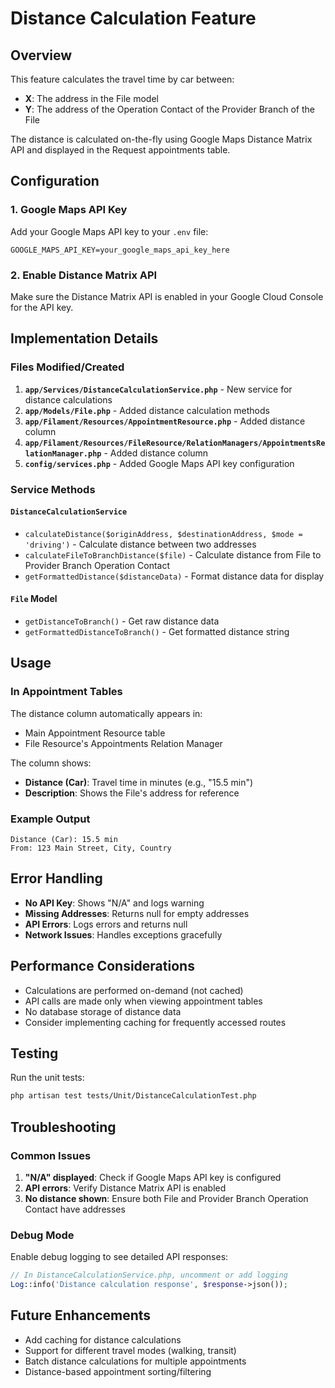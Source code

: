 # Distance Calculation Feature

## Overview

This feature calculates the travel time by car between:
- **X**: The address in the File model
- **Y**: The address of the Operation Contact of the Provider Branch of the File

The distance is calculated on-the-fly using Google Maps Distance Matrix API and displayed in the Request appointments table.

## Configuration

### 1. Google Maps API Key

Add your Google Maps API key to your `.env` file:

```env
GOOGLE_MAPS_API_KEY=your_google_maps_api_key_here
```

### 2. Enable Distance Matrix API

Make sure the Distance Matrix API is enabled in your Google Cloud Console for the API key.

## Implementation Details

### Files Modified/Created

1. **`app/Services/DistanceCalculationService.php`** - New service for distance calculations
2. **`app/Models/File.php`** - Added distance calculation methods
3. **`app/Filament/Resources/AppointmentResource.php`** - Added distance column
4. **`app/Filament/Resources/FileResource/RelationManagers/AppointmentsRelationManager.php`** - Added distance column
5. **`config/services.php`** - Added Google Maps API key configuration

### Service Methods

#### `DistanceCalculationService`

- `calculateDistance($originAddress, $destinationAddress, $mode = 'driving')` - Calculate distance between two addresses
- `calculateFileToBranchDistance($file)` - Calculate distance from File to Provider Branch Operation Contact
- `getFormattedDistance($distanceData)` - Format distance data for display

#### `File` Model

- `getDistanceToBranch()` - Get raw distance data
- `getFormattedDistanceToBranch()` - Get formatted distance string

## Usage

### In Appointment Tables

The distance column automatically appears in:
- Main Appointment Resource table
- File Resource's Appointments Relation Manager

The column shows:
- **Distance (Car)**: Travel time in minutes (e.g., "15.5 min")
- **Description**: Shows the File's address for reference

### Example Output

```
Distance (Car): 15.5 min
From: 123 Main Street, City, Country
```

## Error Handling

- **No API Key**: Shows "N/A" and logs warning
- **Missing Addresses**: Returns null for empty addresses
- **API Errors**: Logs errors and returns null
- **Network Issues**: Handles exceptions gracefully

## Performance Considerations

- Calculations are performed on-demand (not cached)
- API calls are made only when viewing appointment tables
- No database storage of distance data
- Consider implementing caching for frequently accessed routes

## Testing

Run the unit tests:

```bash
php artisan test tests/Unit/DistanceCalculationTest.php
```

## Troubleshooting

### Common Issues

1. **"N/A" displayed**: Check if Google Maps API key is configured
2. **API errors**: Verify Distance Matrix API is enabled
3. **No distance shown**: Ensure both File and Provider Branch Operation Contact have addresses

### Debug Mode

Enable debug logging to see detailed API responses:

```php
// In DistanceCalculationService.php, uncomment or add logging
Log::info('Distance calculation response', $response->json());
```

## Future Enhancements

- Add caching for distance calculations
- Support for different travel modes (walking, transit)
- Batch distance calculations for multiple appointments
- Distance-based appointment sorting/filtering 